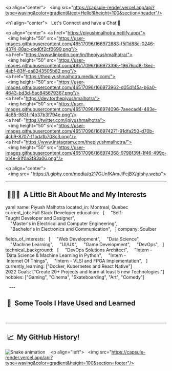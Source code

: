 <!-- <h1 align="center">Hi 👋, I'm Anand</h1>
<h3 align="center">A passionate fullstack web developer from India</h3>

- 💬 Ask me about **C, C++, JAVA, HTML5, CSS3**

- 📫 How to reach me **Khandelas99@gmail.com**

- 📄 Know about my experiences [https://drive.google.com/file/d/12ckKpMzj47iu814QT3GODHUT8qEAo4SM/view?usp=share_link](https://drive.google.com/file/d/12ckKpMzj47iu814QT3GODHUT8qEAo4SM/view?usp=share_link)

<h3 align="left">Connect with me:</h3>
<p align="left">
</p>

<h3 align="left">Languages and Tools:</h3>
<p align="left"> <a href="https://www.cprogramming.com/" target="_blank" rel="noreferrer"> <img src="https://raw.githubusercontent.com/devicons/devicon/master/icons/c/c-original.svg" alt="c" width="40" height="40"/> </a> <a href="https://www.w3schools.com/cpp/" target="_blank" rel="noreferrer"> <img src="https://raw.githubusercontent.com/devicons/devicon/master/icons/cplusplus/cplusplus-original.svg" alt="cplusplus" width="40" height="40"/> </a> <a href="https://www.w3schools.com/css/" target="_blank" rel="noreferrer"> <img src="https://raw.githubusercontent.com/devicons/devicon/master/icons/css3/css3-original-wordmark.svg" alt="css3" width="40" height="40"/> </a> <a href="https://www.w3.org/html/" target="_blank" rel="noreferrer"> <img src="https://raw.githubusercontent.com/devicons/devicon/master/icons/html5/html5-original-wordmark.svg" alt="html5" width="40" height="40"/> </a> <a href="https://www.java.com" target="_blank" rel="noreferrer"> <img src="https://raw.githubusercontent.com/devicons/devicon/master/icons/java/java-original.svg" alt="java" width="40" height="40"/> </a> <a href="https://developer.mozilla.org/en-US/docs/Web/JavaScript" target="_blank" rel="noreferrer"> <img src="https://raw.githubusercontent.com/devicons/devicon/master/icons/javascript/javascript-original.svg" alt="javascript" width="40" height="40"/> </a> </p>

<h3 align="left">Support:</h3>
<p><a href="https://www.buymeacoffee.com/ezio"> <img align="left" src="https://cdn.buymeacoffee.com/buttons/v2/default-yellow.png" height="50" width="210" alt="ezio" /></a><a href="https://ko-fi.com/ezio"> <img align="left" src="https://cdn.ko-fi.com/cdn/kofi3.png?v=3" height="50" width="210" alt="ezio" /></a></p><br><br>
 -->
 
<p align="center"> 
   <img src="https://capsule-render.vercel.app/api?type=waving&color=gradient&text=Hello!&height=100&section=header"/> 
 </p> 
  
 <h1 align="center"> 
   Let's Connect and have a Chat!💬 
 </h1> 
  
 <p align="center"> 
 <a href="https://piyushmalhotra.netlify.app/"> 
   <img height="50" src="https://user-images.githubusercontent.com/46517096/166972883-f5f1d88c-0246-4374-88ac-ded0f2cf0699.png"/> 
 </a> 
 <a href="https://www.linkedin.com/in/thepiyushmalhotra/"> 
   <img height="50" src="https://user-images.githubusercontent.com/46517096/166973395-19676cd8-f8ec-4abf-83ff-da8243505b82.png"/> 
 </a> 
 <a href="https://thepiyushmalhotra.medium.com/"> 
   <img height="50" src="https://user-images.githubusercontent.com/46517096/166973962-d05d145a-b6a0-4643-bd3d-5ac845679367.png"/> 
 </a> 
 <a href="https://dev.to/thepiyushmalhotra"> 
   <img height="50" src="https://user-images.githubusercontent.com/46517096/166974096-7aeecad4-483e-4c85-983f-f4b37b3f794e.png"/> 
 </a> 
 <a href="https://twitter.com/Ipiyushmalhotra"> 
   <img height="50" src="https://user-images.githubusercontent.com/46517096/166974271-91dfa250-d70b-4cb9-8707-f1bda1b708c3.png"/> 
 </a> 
 <a href="https://www.instagram.com/thepiyushmalhotra/"> 
   <img height="50" src="https://user-images.githubusercontent.com/46517096/166974368-9798f39f-1f46-499c-b14e-81f0a3f83a06.png"/> 
 </a> 
 </p> 
  
 <p align="center"> 
   <img src= "https://i.giphy.com/media/q217GUnfKAmJlFcjBX/giphy.webp"> 
 </p> 
  
 --- 
  
 <h2> 👨🏻‍💻 &nbsp;A Little Bit About Me and My Interests</h2> 
  
 yaml 
 name: Piyush Malhotra 
 located_in: Montreal, Quebec 
 current_job: Full Stack Developer 
 education: 
   [ 
     "Self-Taught Developer and Designer", 
     "Master's in Electrical and Computer Engineering", 
     "Bachelor's in Electronics and Communication", 
   ] 
 company: Soulber 
  
 fields_of_interests: 
   [ 
     "Web Development", 
     "Data Science", 
     "Machine Learning", 
     "UI/UX", 
     "Game Development", 
     "DevOps", 
   ] 
 technical_background: 
   [ 
     "DevOps Solutions Architect", 
     "Intern - Data Science & Machine Learning in Python", 
     "Intern - Internet Of Things", 
     "Intern - VLSI and FPGA Implementation", 
   ] 
    
 currently_learning: ["Docker, Kubernetes and React Native"] 
 2022 Goals: ["Create 20+ Projects and learn at least 5 new Technologies."] 
 hobbies: ["Gaming", "Cinema", "Skateboarding", "Art", "Comedy"] 
  
    
 ---   
    
 <h2> 🚀 &nbsp;Some Tools I Have Used and Learned</h2> 
 <p align="left"> 
 <img src="https://cdn.jsdelivr.net/gh/devicons/devicon/icons/vscode/vscode-original.svg" alt="vscode" width="45" height="45"/> 
 <img src="https://raw.githubusercontent.com/devicons/devicon/master/icons/python/python-original-wordmark.svg" alt="python" width="45" height="45" /> 
 <img src="https://cdn.jsdelivr.net/gh/devicons/devicon/icons/cplusplus/cplusplus-original.svg" width="45" height="45"/> 
 <img src="https://raw.githubusercontent.com/devicons/devicon/master/icons/javascript/javascript-original.svg" alt="javascript" width="45" height="45" /> 
 <img src="https://raw.githubusercontent.com/devicons/devicon/master/icons/react/react-original-wordmark.svg" alt="react" width="45" height="45" /> 
 <img src="https://cdn.jsdelivr.net/gh/devicons/devicon/icons/vuejs/vuejs-original-wordmark.svg" alt="VueJS" width="45" height="45"/> 
 <img src="https://cdn.jsdelivr.net/gh/devicons/devicon/icons/html5/html5-original.svg" alt="html" width="45" height="45"/> 
 <img src="https://raw.githubusercontent.com/devicons/devicon/master/icons/bootstrap/bootstrap-plain.svg" alt="bootstrap" width="45" height="45" /> 
 <img src="https://raw.githubusercontent.com/devicons/devicon/master/icons/css3/css3-original-wordmark.svg" alt="css3" width="45" height="45" /> 
 <img src="https://raw.githubusercontent.com/devicons/devicon/master/icons/mongodb/mongodb-original.svg" alt="mongodb" width="45" height="45" /> 
 <img src="https://raw.githubusercontent.com/devicons/devicon/master/icons/mysql/mysql-original-wordmark.svg" alt="mysql" width="45" height="45" /> 
 <img src="https://raw.githubusercontent.com/devicons/devicon/master/icons/nodejs/nodejs-original-wordmark.svg" alt="nodejs" width="45" height="45" /> 
 <img src="https://cdn.jsdelivr.net/gh/devicons/devicon/icons/php/php-original.svg" alt="php" width="45" height="45"/> 
 <img src="https://cdn.jsdelivr.net/gh/devicons/devicon/icons/laravel/laravel-plain-wordmark.svg" alt="Laravel" width="45" height="45"/> 
 <img src="https://cdn.jsdelivr.net/gh/devicons/devicon/icons/flutter/flutter-original.svg" alt="flutter" width="45" height="45"/> 
 <img src="https://cdn.jsdelivr.net/gh/devicons/devicon/icons/docker/docker-original.svg" alt="docker" width="45" height="45"/> 
 <img src="https://cdn.jsdelivr.net/gh/devicons/devicon/icons/kubernetes/kubernetes-plain.svg" alt="kubernetes" width="45" height="45"/> 
 <img src="https://cdn.jsdelivr.net/gh/devicons/devicon/icons/amazonwebservices/amazonwebservices-plain-wordmark.svg" width="45" height="45"/> 
 <img src="https://cdn.jsdelivr.net/gh/devicons/devicon/icons/linux/linux-original.svg" alt="linux" width="45" height="45"/>        
 <img src="https://cdn.jsdelivr.net/gh/devicons/devicon/icons/git/git-original.svg" alt="git" width="45" height="45"/> 
 <img src="https://cdn.jsdelivr.net/gh/devicons/devicon/icons/bash/bash-original.svg" alt="bash" width="45" height="45"/> 
 <img src="https://cdn.jsdelivr.net/gh/devicons/devicon/icons/figma/figma-original.svg" alt="figma" width="45" height="45"/>    
 </p> 
  
 --- 
  
 <h2> 📈 &nbsp;My GitHub History!</h2> 
  
 ![Snake animation](https://github.com/thepiyushmalhotra/thepiyushmalhotra/blob/output/github-contribution-grid-snake.svg) 
    
 <p align="left"> 
   <img src="https://capsule-render.vercel.app/api?type=waving&color=gradient&height=100&section=footer"/> 
 </p>
